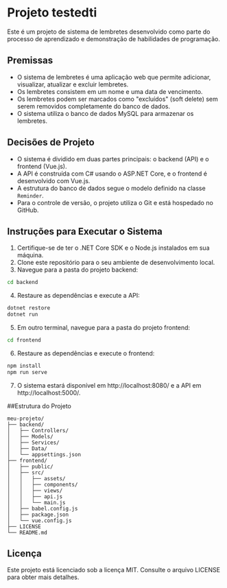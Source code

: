 # Projeto testedti

Este é um projeto de sistema de lembretes desenvolvido como parte do processo de aprendizado e demonstração de habilidades de programação.

## Premissas

- O sistema de lembretes é uma aplicação web que permite adicionar, visualizar, atualizar e excluir lembretes.
- Os lembretes consistem em um nome e uma data de vencimento.
- Os lembretes podem ser marcados como "excluídos" (soft delete) sem serem removidos completamente do banco de dados.
- O sistema utiliza o banco de dados MySQL para armazenar os lembretes.

## Decisões de Projeto

- O sistema é dividido em duas partes principais: o backend (API) e o frontend (Vue.js).
- A API é construída com C# usando o ASP.NET Core, e o frontend é desenvolvido com Vue.js.
- A estrutura do banco de dados segue o modelo definido na classe `Reminder`.
- Para o controle de versão, o projeto utiliza o Git e está hospedado no GitHub.

## Instruções para Executar o Sistema

1. Certifique-se de ter o .NET Core SDK e o Node.js instalados em sua máquina.
2. Clone este repositório para o seu ambiente de desenvolvimento local.
3. Navegue para a pasta do projeto backend:

```bash
cd backend
```

4. Restaure as dependências e execute a API:

```bash
dotnet restore
dotnet run
```

5. Em outro terminal, navegue para a pasta do projeto frontend:

```bash
cd frontend
```

6. Restaure as dependências e execute o frontend:

```bash
npm install
npm run serve
```

7. O sistema estará disponível em http://localhost:8080/ e a API em http://localhost:5000/.

##Estrutura do Projeto

```arduino
meu-projeto/
├── backend/
│   ├── Controllers/
│   ├── Models/
│   ├── Services/
│   ├── Data/
│   └── appsettings.json
├── frontend/
│   ├── public/
│   ├── src/
│   │   ├── assets/
│   │   ├── components/
│   │   ├── views/
│   │   ├── api.js
│   │   └── main.js
│   ├── babel.config.js
│   ├── package.json
│   └── vue.config.js
├── LICENSE
└── README.md
```

## Licença
Este projeto está licenciado sob a licença MIT. Consulte o arquivo LICENSE para obter mais detalhes.
